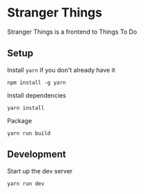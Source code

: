 # Stranger Things #

Stranger Things is a frontend to Things To Do

## Setup ##

Install `yarn` if you don't already have it
```
npm install -g yarn
```

Install dependencies
```
yarn install
```

Package
```
yarn run build
```

## Development ##

Start up the dev server
```
yarn run dev
```
